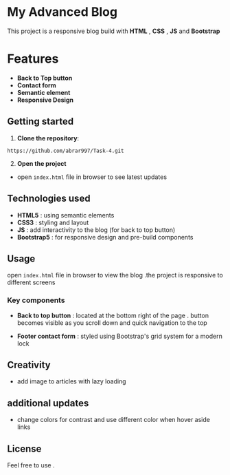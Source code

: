 # My Advanced Blog

This project is a responsive blog build with **HTML** , **CSS** , **JS** and **Bootstrap**

# Features

- **Back to Top button**
- **Contact form**
- **Semantic element**
- **Responsive Design**

## Getting started

1. **Clone the repository**:

`https://github.com/abrar997/Task-4.git`

2. **Open the project**

- open `index.html` file in browser to see latest updates

## Technologies used

- **HTML5** : using semantic elements
- **CSS3** : styling and layout
- **JS** : add interactivity to the blog (for back to top button)
- **Bootstrap5** : for responsive design and pre-build components

## Usage

open `index.html` file in browser to view the blog .the project is responsive to different screens

### Key components

- **Back to top button** : located at the bottom right of the page . button becomes visible as you scroll down and quick navigation to the top

- **Footer contact form** : styled using Bootstrap's grid system for a modern lock

## Creativity

- add image to articles with lazy loading

## additional updates

- change colors for contrast and use different color when hover aside links

## License

Feel free to use .
